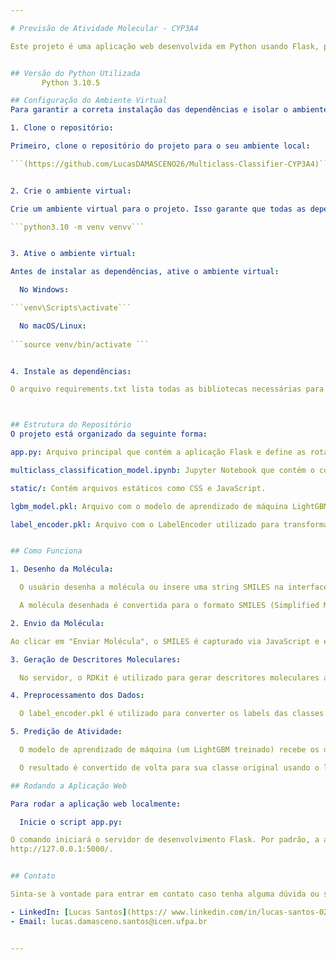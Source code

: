 ```yaml
---

# Previsão de Atividade Molecular - CYP3A4

Este projeto é uma aplicação web desenvolvida em Python usando Flask, projetada para prever a atividade molecular de compostos em relação à enzima CYP3A4. A aplicação permite que o usuário desenhe moléculas ou insira a estrutura molecular em formato SMILES, utilizando o EPAM Ketcher, e obtenha uma previsão de atividade baseada em um modelo de aprendizado de máquina previamente treinado.


## Versão do Python Utilizada
       Python 3.10.5

## Configuração do Ambiente Virtual
Para garantir a correta instalação das dependências e isolar o ambiente de desenvolvimento, siga os passos abaixo:

1. Clone o repositório:

Primeiro, clone o repositório do projeto para o seu ambiente local:

```(https://github.com/LucasDAMASCENO26/Multiclass-Classifier-CYP3A4)```


2. Crie o ambiente virtual:

Crie um ambiente virtual para o projeto. Isso garante que todas as dependências sejam instaladas em um ambiente separado:

```python3.10 -m venv venvv```


3. Ative o ambiente virtual:

Antes de instalar as dependências, ative o ambiente virtual:

  No Windows:

```venv\Scripts\activate```

  No macOS/Linux:
  
```source venv/bin/activate ```


4. Instale as dependências:

O arquivo requirements.txt lista todas as bibliotecas necessárias para rodar o projeto.



## Estrutura do Repositório
O projeto está organizado da seguinte forma:

app.py: Arquivo principal que contém a aplicação Flask e define as rotas da aplicação.

multiclass_classification_model.ipynb: Jupyter Notebook que contém o código para o treinamento do modelo de classificação multiclasse, incluindo a análise de dados, pré-processamento, treinamento do modelo, e avaliação de desempenho.

static/: Contém arquivos estáticos como CSS e JavaScript.

lgbm_model.pkl: Arquivo com o modelo de aprendizado de máquina LightGBM treinado para previsão da atividade molecular.

label_encoder.pkl: Arquivo com o LabelEncoder utilizado para transformar as classes de saída (ativadores, inibidores, inativos) em labels numéricas.


## Como Funciona

1. Desenho da Molécula:

  O usuário desenha a molécula ou insere uma string SMILES na interface Ketcher, que é embutida na página HTML através de um iframe.

  A molécula desenhada é convertida para o formato SMILES (Simplified Molecular Input Line Entry System), que é um formato textual que descreve a estrutura química da molécula.

2. Envio da Molécula:

Ao clicar em "Enviar Molécula", o SMILES é capturado via JavaScript e enviado para o servidor Flask usando uma requisição POST.

3. Geração de Descritores Moleculares:

  No servidor, o RDKit é utilizado para gerar descritores moleculares a partir do SMILES enviado. Esses descritores são usados como features (características) para o modelo de aprendizado de máquina.

4. Preprocessamento dos Dados:

  O label_encoder.pkl é utilizado para converter os labels das classes de saída (ativadores, inibidores, inativos) em valores numéricos.

5. Predição de Atividade:

  O modelo de aprendizado de máquina (um LightGBM treinado) recebe os descritores moleculares e faz a predição de atividade da molécula.

  O resultado é convertido de volta para sua classe original usando o label_encoder.pkl e é enviado de volta para o cliente, sendo exibido na página.

## Rodando a Aplicação Web

Para rodar a aplicação web localmente:

  Inicie o script app.py:

O comando iniciará o servidor de desenvolvimento Flask. Por padrão, a aplicação estará disponível no endereço 
http://127.0.0.1:5000/.


## Contato

Sinta-se à vontade para entrar em contato caso tenha alguma dúvida ou sugestão.

- LinkedIn: [Lucas Santos](https:// www.linkedin.com/in/lucas-santos-0245482b2)
- Email: lucas.damasceno.santos@icen.ufpa.br


---
```

